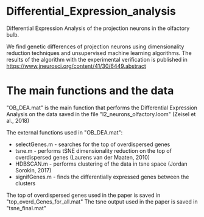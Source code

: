 # Differential_Expression_analysis
Differential Expression Analysis of the projection neurons in the olfactory bulb.

We find genetic differences of projection neurons using dimensionality reduction techniques and unsupervised machine learning algorithms. The results of the algorithm with the experimental verification is published in https://www.jneurosci.org/content/41/30/6449.abstract 


# The main functions and the data
"OB_DEA.mat" is the main function that performs the Differential Expression Analysis on the data saved in the file "l2_neurons_olfactory.loom" (Zeisel et al., 2018)

The external functions used in "OB_DEA.mat":

- selectGenes.m - searches for the top of overdispersed genes 
- tsne.m  - performs tSNE dimensionality reduction on the top of overdispersed genes (Laurens van der Maaten, 2010)
- HDBSCAN.m - performs clustering of the data in tsne space (Jordan Sorokin, 2017)
- signifGenes.m - finds the differentially expressed genes between the clusters 

The top of overdispersed genes used in the paper is saved in "top_overd_Genes_for_all.mat"
The tsne output used in the paper is saved in "tsne_final.mat" 



